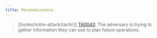 ```yaml
---
title: Reconnaissance
---
```


> [[notes/mitre-attack/tactic]] [TA0043](https://attack.mitre.org/tactics/TA0043/): The adversary is trying to gather information they can use to plan future operations.